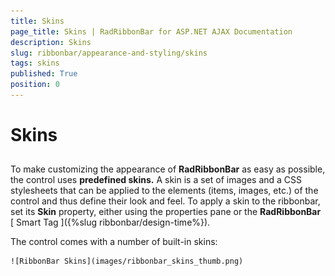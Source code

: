 ```yaml
---
title: Skins
page_title: Skins | RadRibbonBar for ASP.NET AJAX Documentation
description: Skins
slug: ribbonbar/appearance-and-styling/skins
tags: skins
published: True
position: 0
---
```


# Skins



## 

To make customizing the appearance of **RadRibbonBar** as easy as possible, the control uses **predefined skins.** A skin is a set of images and a CSS stylesheets that can be applied to the elements (items, images, etc.) of the control and thus define their look and feel. To apply a skin to the ribbonbar, set its **Skin** property, either using the properties pane or the **RadRibbonBar** [ Smart Tag ]({%slug ribbonbar/design-time%}).

The control comes with a number of built-in skins:

	![RibbonBar Skins](images/ribbonbar_skins_thumb.png)


